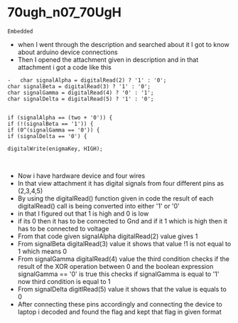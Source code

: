 # 70ugh_n07_70UgH
`Embedded`

- when I went through the description and searched about it I got to know about arduino device connections
- Then I opened the attachment given in description and in that attachment i got a code like this
```
-   char signalAlpha = digitalRead(2) ? '1' : '0';
char signalBeta = digitalRead(3) ? '1' : '0';
char signalGamma = digitalRead(4) ? '0' : '1';
char signalDelta = digitalRead(5) ? '1' : '0';
  

if (signalAlpha == (two + '0')) {
if (!(signalBeta == '1')) {
if (0^(signalGamma == '0')) {
if (signalDelta == '0') {

digitalWrite(enigmaKey, HIGH);
```
  
- Now i have hardware device and four wires
- In that view attachment it has  digital signals from four different pins as (2,3,4,5)
- By using the digitalRead() function given in code the result of each digitalRead() call is being converted into either '1' or '0'
- in that I figured out that  1 is high and 0 is low
- if its 0 then it has to be connected to Gnd and if it 1 which is high then it has to be connected to voltage
- From that code given  signalAlpha digitalRead(2) value gives 1
- From signalBeta digitalRead(3) value it shows that value !1 is not equal to 1 which means 0
- From signalGamma digitalRead(4) value the third condition checks if the result of the XOR operation between 0 and the boolean expression signalGamma == '0' is true this checks if signalGamma is equal to '1' now third condition is equal to 1
- From signalDelta digitlRead(5) value it shows that the value is equals to 0
- After connecting these pins  accordingly and connecting the device to laptop i decoded and found the flag and kept that flag in given format
  
